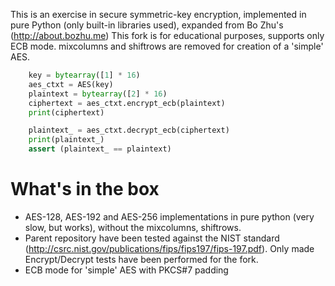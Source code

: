 This is an exercise in secure symmetric-key encryption, implemented in pure
Python (only built-in libraries used), expanded from Bo Zhu's (http://about.bozhu.me)
This fork is for educational purposes, supports only ECB mode.
mixcolumns and shiftrows are removed for creation of a 'simple' AES.

```python
    key = bytearray([1] * 16)
    aes_ctxt = AES(key)
    plaintext = bytearray([2] * 16)
    ciphertext = aes_ctxt.encrypt_ecb(plaintext)
    print(ciphertext)

    plaintext_ = aes_ctxt.decrypt_ecb(ciphertext)
    print(plaintext_)
    assert (plaintext_ == plaintext)
```

# What's in the box

- AES-128, AES-192 and AES-256 implementations in pure python (very slow, but
  works), without the mixcolumns, shiftrows.
- Parent repository have been tested against the NIST standard (http://csrc.nist.gov/publications/fips/fips197/fips-197.pdf).
  Only made Encrypt/Decrypt tests have been performed for the fork.
- ECB mode for 'simple' AES with PKCS#7 padding
